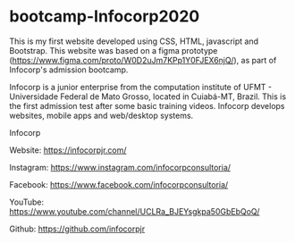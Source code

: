 # bootcamp-Infocorp2020

This is my first website developed using CSS, HTML, javascript and Bootstrap.	This website was based on a figma prototype (https://www.figma.com/proto/W0D2uJm7KPp1Y0FJEX6njQ/),
as part of Infocorp's admission bootcamp. 

Infocorp is a junior enterprise from the computation institute of UFMT - Universidade Federal de Mato Grosso, located in Cuiabá-MT, Brazil.	This is the first admission test after some basic training videos. Infocorp develops websites, mobile apps and web/desktop systems.

Infocorp 

Website:		https://infocorpjr.com/

Instagram:	https://www.instagram.com/infocorpconsultoria/

Facebook:		https://www.facebook.com/infocorpconsultoria/

YouTube:		https://www.youtube.com/channel/UCLRa_BJEYsgkpa50GbEbQoQ/

Github:			https://github.com/infocorpjr
